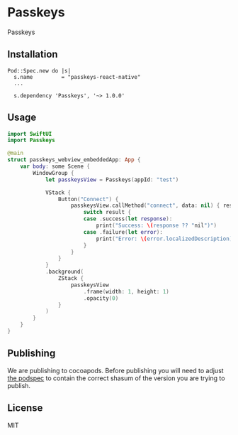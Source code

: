 # Passkeys

Passkeys

## Installation

```pod
Pod::Spec.new do |s|
  s.name         = "passkeys-react-native"
  ...

  s.dependency 'Passkeys', '~> 1.0.0'
```

## Usage

```swift
import SwiftUI
import Passkeys

@main
struct passkeys_webview_embeddedApp: App {
    var body: some Scene {
        WindowGroup {
            let passkeysView = Passkeys(appId: "test")

            VStack {
                Button("Connect") {
                    passkeysView.callMethod("connect", data: nil) { result in
                        switch result {
                        case .success(let response):
                            print("Success: \(response ?? "nil")")
                        case .failure(let error):
                            print("Error: \(error.localizedDescription)")
                        }
                    }
                }
            }
            .background(
                ZStack {
                    passkeysView
                        .frame(width: 1, height: 1)
                        .opacity(0)
                }
            )
        }
    }
}
```

## Publishing

We are publishing to cocoapods. Before publishing you will need to adjust [the podspec](./Passkeys.podspec) to contain the correct shasum of the version you are trying to publish.

## License

MIT
